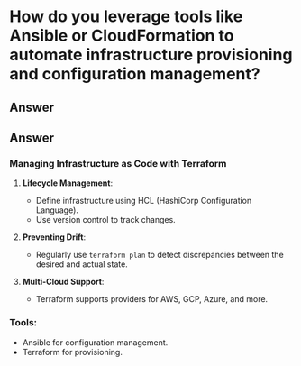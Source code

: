 
# How do you leverage tools like Ansible or CloudFormation to automate infrastructure provisioning and configuration management?

## Answer

## Answer

### Managing Infrastructure as Code with Terraform
1. **Lifecycle Management**:
   - Define infrastructure using HCL (HashiCorp Configuration Language).
   - Use version control to track changes.

2. **Preventing Drift**:
   - Regularly use `terraform plan` to detect discrepancies between the desired and actual state.

3. **Multi-Cloud Support**:
   - Terraform supports providers for AWS, GCP, Azure, and more.

### Tools:
- Ansible for configuration management.
- Terraform for provisioning.
